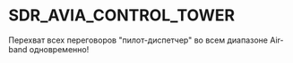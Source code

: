 # SDR_AVIA_CONTROL_TOWER
Перехват всех переговоров "пилот-диспетчер" во всем диапазоне Air-band одновременно!
